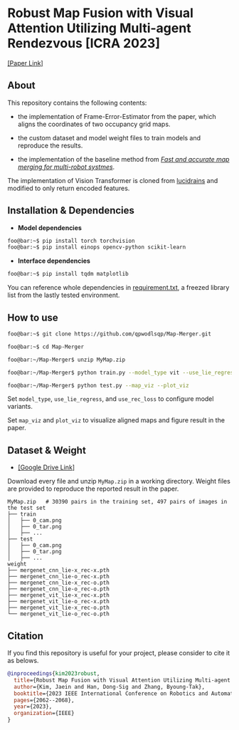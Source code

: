 # Robust Map Fusion with Visual Attention Utilizing Multi-agent Rendezvous [ICRA 2023]
[[Paper Link]](https://ieeexplore.ieee.org/abstract/document/10161072)
## About
This repository contains the following contents:
* the implementation of Frame-Error-Estimator from the paper,
  which aligns the coordinates of two occupancy grid maps.
  
* the custom dataset and model weight files to train models and reproduce the results.
  
* the implementation of the baseline method from [*Fast and accurate map merging for multi-robot systmes*](https://link.springer.com/article/10.1007/s10514-008-9097-4).

The implementation of Vision Transformer is cloned from [lucidrains](https://github.com/lucidrains/vit-pytorch) and modified to only return encoded features.

## Installation & Dependencies
* **Model dependencies**
```bash
foo@bar:~$ pip install torch torchvision
foo@bar:~$ pip install einops opencv-python scikit-learn
```

* **Interface dependencies**
```bash
foo@bar:~$ pip install tqdm matplotlib
```

You can reference whole dependencies in [requirement.txt](./requirements.txt), a freezed library list from the lastly tested environment.

## How to use
```bash
foo@bar:~$ git clone https://github.com/qpwodlsqp/Map-Merger.git

foo@bar:~$ cd Map-Merger

foo@bar:~/Map-Merger$ unzip MyMap.zip                                                     # download dataset from the link below

foo@bar:~/Map-Merger$ python train.py --model_type vit --use_lie_regress --use_rec_loss   # train model variants

foo@bar:~/Map-Merger$ python test.py --map_viz --plot_viz                                 # test baseline method and variants
```
Set `model_type`, `use_lie_regress`, and `use_rec_loss` to configure model variants.

Set `map_viz` and `plot_viz` to visualize aligned maps and figure result in the paper.

## Dataset & Weight
* [[Google Drive Link]](https://drive.google.com/drive/folders/12eSXxTzi4RXTpjUzEyktL441LHIsjnEI?usp=drive_link)

Download every file and unzip `MyMap.zip` in a working directory. Weight files are provided to reproduce the reported result in the paper.
```
MyMap.zip   # 30390 pairs in the training set, 497 pairs of images in the test set
├── train
│   ├── 0_cam.png
│   ├── 0_tar.png
│   ├── ...
├── test
│   ├── 0_cam.png
│   ├── 0_tar.png
│   ├── ...
weight
├── mergenet_cnn_lie-x_rec-x.pth
├── mergenet_cnn_lie-o_rec-x.pth
├── mergenet_cnn_lie-x_rec-o.pth
├── mergenet_cnn_lie-o_rec-o.pth
├── mergenet_vit_lie-x_rec-x.pth
├── mergenet_vit_lie-o_rec-x.pth
├── mergenet_vit_lie-x_rec-o.pth
└── mergenet_vit_lie-o_rec-o.pth
```

## Citation
If you find this repository is useful for your project, please consider to cite it as belows.
```bibtex
@inproceedings{kim2023robust,
  title={Robust Map Fusion with Visual Attention Utilizing Multi-agent Rendezvous},
  author={Kim, Jaein and Han, Dong-Sig and Zhang, Byoung-Tak},
  booktitle={2023 IEEE International Conference on Robotics and Automation (ICRA)},
  pages={2062--2068},
  year={2023},
  organization={IEEE}
}
```
